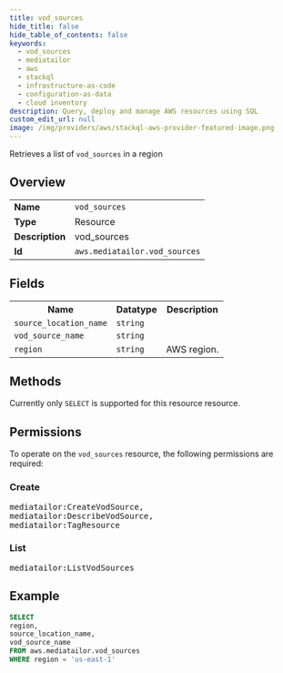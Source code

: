 ```yaml
---
title: vod_sources
hide_title: false
hide_table_of_contents: false
keywords:
  - vod_sources
  - mediatailor
  - aws
  - stackql
  - infrastructure-as-code
  - configuration-as-data
  - cloud inventory
description: Query, deploy and manage AWS resources using SQL
custom_edit_url: null
image: /img/providers/aws/stackql-aws-provider-featured-image.png
---
```

Retrieves a list of <code>vod_sources</code> in a region

## Overview
<table><tbody>
<tr><td><b>Name</b></td><td><code>vod_sources</code></td></tr>
<tr><td><b>Type</b></td><td>Resource</td></tr>
<tr><td><b>Description</b></td><td>vod_sources</td></tr>
<tr><td><b>Id</b></td><td><code>aws.mediatailor.vod_sources</code></td></tr>
</tbody></table>

## Fields
<table><tbody>
<tr><th>Name</th><th>Datatype</th><th>Description</th></tr>
<tr><td><code>source_location_name</code></td><td><code>string</code></td><td></td></tr>
<tr><td><code>vod_source_name</code></td><td><code>string</code></td><td></td></tr>
<tr><td><code>region</code></td><td><code>string</code></td><td>AWS region.</td></tr>

</tbody></table>

## Methods
Currently only <code>SELECT</code> is supported for this resource resource.

## Permissions

To operate on the <code>vod_sources</code> resource, the following permissions are required:

### Create
<pre>
mediatailor:CreateVodSource,
mediatailor:DescribeVodSource,
mediatailor:TagResource</pre>

### List
<pre>
mediatailor:ListVodSources</pre>


## Example
```sql
SELECT
region,
source_location_name,
vod_source_name
FROM aws.mediatailor.vod_sources
WHERE region = 'us-east-1'
```
